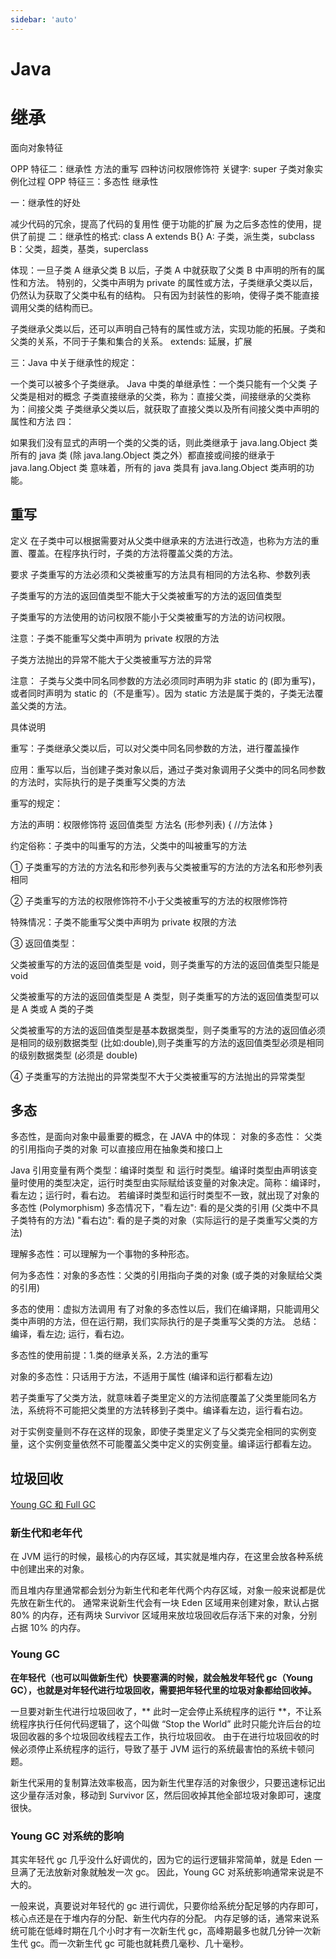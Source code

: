```yaml
---
sidebar: 'auto'
---
```


# Java

# 继承

面向对象特征

OPP 特征二：继承性
方法的重写
四种访问权限修饰符
关键字: super
子类对象实例化过程
OPP 特征三：多态性
继承性

一：继承性的好处

减少代码的冗余，提高了代码的复用性
便于功能的扩展
为之后多态性的使用，提供了前提
二：继承性的格式: class A extends B{}
A: 子类，派生类，subclass
B：父类，超类，基类，superclass

体现：一旦子类 A 继承父类 B 以后，子类 A 中就获取了父类 B 中声明的所有的属性和方法。
特别的，父类中声明为 private 的属性或方法，子类继承父类以后，仍然认为获取了父类中私有的结构。
只有因为封装性的影响，使得子类不能直接调用父类的结构而已。

子类继承父类以后，还可以声明自己特有的属性或方法，实现功能的拓展。子类和父类的关系，不同于子集和集合的关系。
extends: 延展，扩展

三：Java 中关于继承性的规定：

一个类可以被多个子类继承。
Java 中类的单继承性：一个类只能有一个父类
子父类是相对的概念
子类直接继承的父类，称为：直接父类，间接继承的父类称为：间接父类
子类继承父类以后，就获取了直接父类以及所有间接父类中声明的属性和方法
四：

如果我们没有显式的声明一个类的父类的话，则此类继承于 java.lang.Object 类
所有的 java 类 (除 java.lang.Object 类之外）都直接或间接的继承于 java.lang.Object 类
意味着，所有的 java 类具有 java.lang.Object 类声明的功能。

## 重写

定义
在子类中可以根据需要对从父类中继承来的方法进行改造，也称为方法的重置、覆盖。在程序执行时，子类的方法将覆盖父类的方法。

要求
子类重写的方法必须和父类被重写的方法具有相同的方法名称、参数列表

子类重写的方法的返回值类型不能大于父类被重写的方法的返回值类型

子类重写的方法使用的访问权限不能小于父类被重写的方法的访问权限。

注意：子类不能重写父类中声明为 private 权限的方法

子类方法抛出的异常不能大于父类被重写方法的异常

注意：
子类与父类中同名同参数的方法必须同时声明为非 static 的 (即为重写)，或者同时声明为 static 的（不是重写）。因为 static 方法是属于类的，子类无法覆盖父类的方法。

具体说明

重写：子类继承父类以后，可以对父类中同名同参数的方法，进行覆盖操作

应用：重写以后，当创建子类对象以后，通过子类对象调用子父类中的同名同参数的方法时，实际执行的是子类重写父类的方法

重写的规定：

方法的声明：权限修饰符 返回值类型 方法名 (形参列表) {
//方法体
}

约定俗称：子类中的叫重写的方法，父类中的叫被重写的方法

① 子类重写的方法的方法名和形参列表与父类被重写的方法的方法名和形参列表相同

② 子类重写的方法的权限修饰符不小于父类被重写的方法的权限修饰符

特殊情况：子类不能重写父类中声明为 private 权限的方法

③ 返回值类型：

父类被重写的方法的返回值类型是 void，则子类重写的方法的返回值类型只能是 void

父类被重写的方法的返回值类型是 A 类型，则子类重写的方法的返回值类型可以是 A 类或 A 类的子类

父类被重写的方法的返回值类型是基本数据类型，则子类重写的方法的返回值必须是相同的级别数据类型 (比如:double),则子类重写的方法的返回值类型必须是相同的级别数据类型 (必须是 double)

④ 子类重写的方法抛出的异常类型不大于父类被重写的方法抛出的异常类型

## 多态

多态性，是面向对象中最重要的概念，在 JAVA 中的体现：
对象的多态性： 父类的引用指向子类的对象
可以直接应用在抽象类和接口上

Java 引用变量有两个类型：编译时类型 和 运行时类型。编译时类型由声明该变量时使用的类型决定，运行时类型由实际赋给该变量的对象决定。简称：编译时，看左边；运行时，看右边。
若编译时类型和运行时类型不一致，就出现了对象的多态性 (Polymorphism)
多态情况下，"看左边": 看的是父类的引用 (父类中不具子类特有的方法)
"看右边": 看的是子类的对象（实际运行的是子类重写父类的方法)

理解多态性：可以理解为一个事物的多种形态。

何为多态性：对象的多态性：父类的引用指向子类的对象 (或子类的对象赋给父类的引用)

多态的使用：虚拟方法调用
有了对象的多态性以后，我们在编译期，只能调用父类中声明的方法，但在运行期，我们实际执行的是子类重写父类的方法。
总结：编译，看左边; 运行，看右边。

多态性的使用前提：1.类的继承关系，2.方法的重写

对象的多态性：只话用于方法，不适用于属性 (编译和运行都看左边)

若子类重写了父类方法，就意味着子类里定义的方法彻底覆盖了父类里能同名方法，系统将不可能把父类里的方法转移到子类中。编译看左边，运行看右边。

对于实例变量则不存在这样的现象，即使子类里定义了与父类完全相同的实例变量，这个实例变量依然不可能覆盖父类中定义的实例变量。编译运行都看左边。

## 垃圾回收

[Young GC 和 Full GC](https://www.cnblogs.com/klvchen/articles/11758324.html)

### 新生代和老年代

在 JVM 运行的时候，最核心的内存区域，其实就是堆内存，在这里会放各种系统中创建出来的对象。

而且堆内存里通常都会划分为新生代和老年代两个内存区域，对象一般来说都是优先放在新生代的。
通常来说新生代会有一块 Eden 区域用来创建对象，默认占据 80% 的内存，还有两块 Survivor 区域用来放垃圾回收后存活下来的对象，分别占据 10% 的内存。

### Young GC

**在年轻代（也可以叫做新生代）快要塞满的时候，就会触发年轻代 gc（Young GC），也就是对年轻代进行垃圾回收，需要把年轻代里的垃圾对象都给回收掉。**

一旦要对新生代进行垃圾回收了，** 此时一定会停止系统程序的运行 **，不让系统程序执行任何代码逻辑了，这个叫做 “Stop the World” 此时只能允许后台的垃圾回收器的多个垃圾回收线程去工作，执行垃圾回收。
由于在进行垃圾回收的时候必须停止系统程序的运行，导致了基于 JVM 运行的系统最害怕的系统卡顿问题。

新生代采用的复制算法效率极高，因为新生代里存活的对象很少，只要迅速标记出这少量存活对象，移动到 Survivor 区，然后回收掉其他全部垃圾对象即可，速度很快。

### Young GC 对系统的影响

其实年轻代 gc 几乎没什么好调优的，因为它的运行逻辑非常简单，就是 Eden 一旦满了无法放新对象就触发一次 gc。
因此，Young GC 对系统影响通常来说是不大的。

一般来说，真要说对年轻代的 gc 进行调优，只要你给系统分配足够的内存即可，核心点还是在于堆内存的分配、新生代内存的分配。
内存足够的话，通常来说系统可能在低峰时期在几个小时才有一次新生代 gc，高峰期最多也就几分钟一次新生代 gc。而一次新生代 gc 可能也就耗费几毫秒、几十毫秒。


